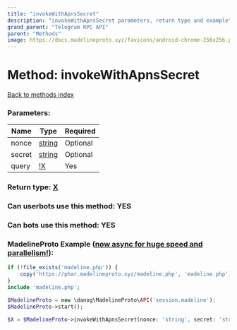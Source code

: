 ```yaml
---
title: "invokeWithApnsSecret"
description: "invokeWithApnsSecret parameters, return type and example"
grand_parent: "Telegram RPC API"
parent: "Methods"
image: https://docs.madelineproto.xyz/favicons/android-chrome-256x256.png
---
```

# Method: invokeWithApnsSecret
[Back to methods index](index.html)



### Parameters:

| Name     |    Type       | Required |
|----------|---------------|----------|
|nonce|[string](/API_docs/types/string.html) | Optional|
|secret|[string](/API_docs/types/string.html) | Optional|
|query|[!X](/API_docs/types/!X.html) | Yes|


### Return type: [X](/API_docs/types/X.html)

### Can userbots use this method: **YES**

### Can bots use this method: **YES**


### MadelineProto Example ([now async for huge speed and parallelism!](https://docs.madelineproto.xyz/docs/ASYNC.html)):


```php
if (!file_exists('madeline.php')) {
    copy('https://phar.madelineproto.xyz/madeline.php', 'madeline.php');
}
include 'madeline.php';

$MadelineProto = new \danog\MadelineProto\API('session.madeline');
$MadelineProto->start();

$X = $MadelineProto->invokeWithApnsSecret(nonce: 'string', secret: 'string', query: $!X, );
```

